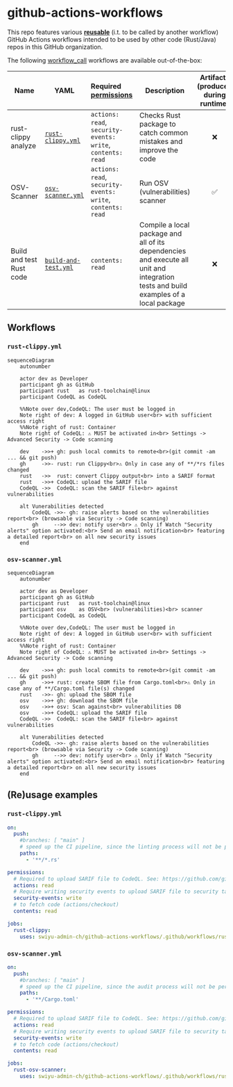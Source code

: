 # github-actions-workflows

This repo features various [**reusable**](https://docs.github.com/en/actions/how-tos/reuse-automations/reuse-workflows)
(i.t. to be called by another workflow) GitHub Actions workflows intended to be used by other code (Rust/Java) repos 
in this GitHub organization.

The following [workflow_call](https://docs.github.com/en/actions/reference/workflows-and-actions/events-that-trigger-workflows#workflow_call) workflows are available out-of-the-box:

| Name                     | YAML                                                              | Required<br> [permissions](https://docs.github.com/en/actions/reference/workflows-and-actions/workflow-syntax#permissions) | Description                                                                                                                          | Artifacts <br>(produced during runtime) |
|--------------------------|-------------------------------------------------------------------|:---------------------------------------------------------------------------------------------------------------------------|--------------------------------------------------------------------------------------------------------------------------------------|:---------------------------------------:|
| rust-clippy analyze      | [`rust-clippy.yml`](.github/workflows/rust-clippy.yml)            | `actions: read`, <br>`security-events: write`, <br>`contents: read`                                                        | Checks Rust package to catch common mistakes and improve the code                                                                    |                   :x:                   |
| OSV-Scanner              | [`osv-scanner.yml`](.github/workflows/rust-osv-scanner.yml)       | `actions: read`, <br>`security-events: write`, <br>`contents: read`                                                        | Run OSV (vulnerabilities) scanner                                                                                                    |           :white_check_mark:            |
| Build and test Rust code | [`build-and-test.yml`](.github/workflows/rust-build-and-test.yml) | `contents: read`                                                                                                           | Compile a local package and all of its dependencies and execute all unit and integration tests and build examples of a local package |                   :x:                   |

## Workflows

### `rust-clippy.yml`

```mermaid
sequenceDiagram
    autonumber

    actor dev as Developer
    participant gh as GitHub
    participant rust   as rust-toolchain@linux
    participant CodeQL as CodeQL

    %%Note over dev,CodeQL: The user must be logged in
    Note right of dev: A logged in GitHub user<br> with sufficient access right
    %%Note right of rust: Container
    Note right of CodeQL: ⚠️ MUST be activated in<br> Settings -> Advanced Security -> Code scanning

    dev    ->>+ gh: push local commits to remote<br>(git commit -am ... && git push)
    gh     ->>- rust: run Clippy<br>⚠️ Only in case any of **/*rs files changed
    rust   ->>  rust: convert Clippy output<br> into a SARIF format
    rust   ->>+ CodeQL: upload the SARIF file
    CodeQL ->>  CodeQL: scan the SARIF file<br> against vulnerabilities

    alt Vunerabilities detected
        CodeQL ->>- gh: raise alerts based on the vulnerabilities report<br> (browsable via Security -> Code scanning)
        gh     -->> dev: notify user<br> ⚠️ Only if Watch "Security alerts" option activated:<br> Send an email notification<br> featuring a detailed report<br> on all new security issues
    end
```

### `osv-scanner.yml`

```mermaid
sequenceDiagram
    autonumber

    actor dev as Developer
    participant gh as GitHub
    participant rust   as rust-toolchain@linux
    participant osv    as OSV<br> (vulnerabilities)<br> scanner
    participant CodeQL as CodeQL

    %%Note over dev,CodeQL: The user must be logged in
    Note right of dev: A logged in GitHub user<br> with sufficient access right
    %%Note right of rust: Container
    Note right of CodeQL: ⚠️ MUST be activated in<br> Settings -> Advanced Security -> Code scanning

    dev    ->>+ gh: push local commits to remote<br>(git commit -am ... && git push)
    gh     ->>+ rust: create SBOM file from Cargo.toml<br>⚠️ Only in case any of **/Cargo.toml file(s) changed
    rust   ->>- gh: upload the SBOM file
    osv    ->>+ gh: download the SBOM file
    osv    ->>+ osv: Scan against<br> vulnerabilities DB
    osv    ->>+ CodeQL: upload the SARIF file
    CodeQL ->>  CodeQL: scan the SARIF file<br> against vulnerabilities

    alt Vunerabilities detected
        CodeQL ->>- gh: raise alerts based on the vulnerabilities report<br> (browsable via Security -> Code scanning)
        gh     -->> dev: notify user<br> ⚠️ Only if Watch "Security alerts" option activated:<br> Send an email notification<br> featuring a detailed report<br> on all new security issues
    end
```



## (Re)usage examples

### `rust-clippy.yml`

```yaml
on:
  push:
    #branches: [ "main" ]
    # speed up the CI pipeline, since the linting process will not be performed if no source code files were changed.
    paths:
      - '**/*.rs'

permissions:
  # Required to upload SARIF file to CodeQL. See: https://github.com/github/codeql-action/issues/2117
  actions: read
  # Require writing security events to upload SARIF file to security tab
  security-events: write
  # to fetch code (actions/checkout)
  contents: read

jobs:
  rust-clippy:
    uses: swiyu-admin-ch/github-actions-workflows/.github/workflows/rust-clippy.yml@main
```

### `osv-scanner.yml`

```yaml
on:
  push:
    #branches: [ "main" ]
    # speed up the CI pipeline, since the audit process will not be performed if no dependencies were changed.
    paths:
      - '**/Cargo.toml'

permissions:
  # Required to upload SARIF file to CodeQL. See: https://github.com/github/codeql-action/issues/2117
  actions: read
  # Require writing security events to upload SARIF file to security tab
  security-events: write
  # to fetch code (actions/checkout)
  contents: read

jobs:
  rust-osv-scanner:
    uses: swiyu-admin-ch/github-actions-workflows/.github/workflows/rust-osv-scanner.yml@main
```
